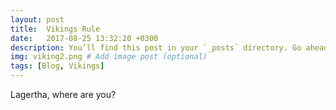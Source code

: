 ```yaml
---
layout: post
title:  Vikings Rule
date:   2017-08-25 13:32:20 +0300
description: You’ll find this post in your `_posts` directory. Go ahead and edit it and re-build the site to see your changes. # Add post description (optional)
img: viking2.png # Add image post (optional)
tags: [Blog, Vikings]
---
```

Lagertha, where are you?

